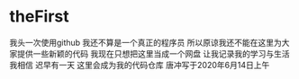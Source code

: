 # theFirst
我头一次使用github
我还不算是一个真正的程序员
所以原谅我还不能在这里为大家提供一些新颖的代码
我现在只想把这里当成一个网盘
让我记录我的学习与生活
我相信
迟早有一天
这里会成为我的代码仓库
                      唐冲写于2020年6月14日上午
